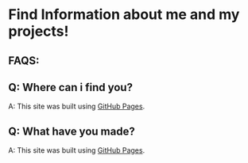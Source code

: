# Find Information about me and my projects! 

##  FAQS:

## Q: Where can i find you?

A: This site was built using [GitHub Pages](https://pages.github.com/).
## Q: What have you made?

A: This site was built using [GitHub Pages](https://pages.github.com/).
